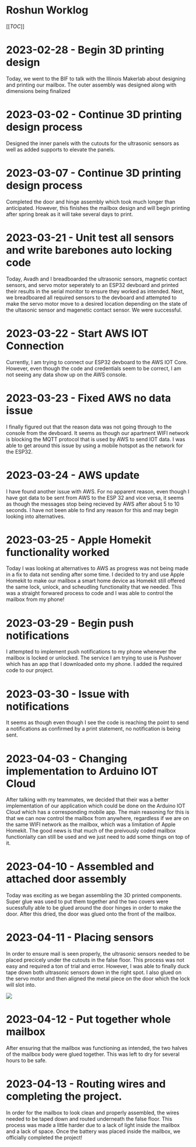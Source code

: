 # Roshun Worklog

[[_TOC_]]

# 2023-02-28 - Begin 3D printing design

Today, we went to the BIF to talk with the Illinois Makerlab about designing and printing our mailbox. The
outer assembly was designed along with dimensions being finalized

# 2023-03-02 - Continue 3D printing design process

Designed the inner panels with the cutouts for the ultrasonic sensors as well as added supports to elevate
the panels.

# 2023-03-07 - Continue 3D printing design process

Completed the door and hinge assembly which took much longer than anticipated. However, this finishes
the mailbox design and will begin printing after spring break as it will take several days to print.


# 2023-03-21 - Unit test all sensors and write barebones auto locking code

Today, Avadh and I breadboarded the ultrasonic sensors, magnetic contact sensors, and servo motor seperately
to an ESP32 devboard and printed their results in the serial monitor to ensure they worked as intended.
Next, we breadboared all required sensors to the devboard and attempted to make the servo motor move
to a desired location depending on the state of the ultasonic sensor and magenetic contact sensor. We
were successful.

# 2023-03-22 - Start AWS IOT Connection

Currently, I am trying to connect our ESP32 devboard to the AWS IOT Core. However, even though the code
and credentials seem to be correct, I am not seeing any data show up on the AWS console.

# 2023-03-23 - Fixed AWS no data issue

I finally figured out that the reason data was not going through to the console from the devboard. 
It seems as though our apartment WIFI network is blocking the MQTT protocol that is used by AWS
to send IOT data. I was able to get around this issue by using a mobile hotspot as the network for the 
ESP32.

# 2023-03-24 - AWS update

I have found another issue with AWS. For no apparent reason, even though I have got data to be sent from
AWS to the ESP 32 and vice versa, it seems as though the messages stop being recieved by AWS after about
5 to 10 seconds. I have not been able to find any reason for this and may begin looking into alternatives.

# 2023-03-25 - Apple Homekit functionality worked

Today I was looking at alternatives to AWS as progress was not being made in a fix to data not sending after
some time. I decided to try and use Apple Homekit to make our mailbox a smart home device as Homekit
still offered the same lock, unlock, and scheudling functionality that we needed. This was a straight
forwared process to code and I was able to control the mailbox from my phone!

# 2023-03-29 - Begin push notifications

I attempted to implement push notifications to my phone whenever the mailbox is locked or unlocked. The service
I am trying to use is Pushover which has an app that I downloaded onto my phone. I added the required code
to our project.


# 2023-03-30 - Issue with notifications

It seems as though even though I see the code is reaching the point to send a notifications as confirmed
by a print statement, no notification is being sent.

# 2023-04-03 - Changing implementation to Arduino IOT Cloud

After talking with my teammates, we decided that their was a better implementation of our application which 
could be done on the Arduino IOT Cloud which has a corresponding mobile app. The main reasoning for this
is that we can now control the mailbox from anywhere, regardless if we are on the same WIFI network as
the mailbox, which was a limitation of Apple Homekit. The good news is that much of the preivously coded
mailbox functionlaity can still be used and we just need to add some things on top of it.

# 2023-04-10 - Assembled and attached door assembly

Today was exciting as we began assembling the 3D printed components. Super glue was used to put them together
and the two covers were sucessfully able to be glued around the door hinges in order to make the door.
After this dried, the door was glued onto the front of the mailbox.

# 2023-04-11 - Placing sensors

In order to ensure mail is seen properly, the ultrasonic sensors needed to be placed precicely under
the cutouts in the false floor. This process was not easy and required a ton of trial and error.
However, I was able to finally duck tape down both ultrasonic sensors down in the right spot. I also
glued on the servo motor and then aligned the metal piece on the door which the lock will slot into.

![]([https://github.com/avadhnpatel/ECE-445-Team-26/blob/main/notebooks/Roshun/IMG_3947.HEIC](https://github.com/avadhnpatel/ECE-445-Team-26/blob/main/notebooks/Roshun/Screenshot%202023-05-03%20at%205.39.06%20PM.png))

# 2023-04-12 - Put together whole mailbox

After ensuring that the mailbox was functioning as intended, the two halves of the mailbox body were 
glued together. This was left to dry for several hours to be safe.

# 2023-04-13 - Routing wires and completing the project.

In order for the mailbox to look clean and properly assembled, the wires needed to be taped down and 
routed underneath the false floor. This process was made a little harder due to a lack of light inside
the mailbox and a lack of space. Once the battery was placed inside the mailbox, we officially completed
the project!






  
